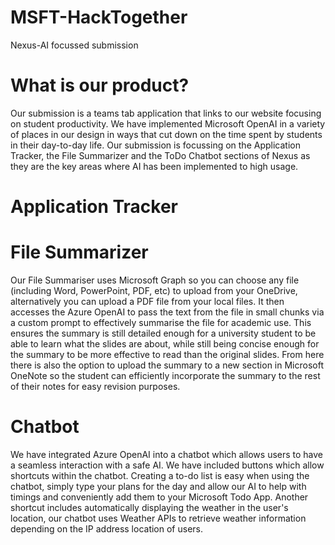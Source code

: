 # MSFT-HackTogether
Nexus-AI focussed submission

# What is our product?
Our submission is a teams tab application that links to our website focusing on student productivity.
We have implemented Microsoft OpenAI in a variety of places in our design in ways that cut down on the time spent by students in their day-to-day life.
Our submission is focussing on the Application Tracker, the File Summarizer and the ToDo Chatbot sections of Nexus as they are the key areas where AI has been implemented to high usage.

# Application Tracker



# File Summarizer
Our File Summariser uses Microsoft Graph so you can choose any file (including Word, PowerPoint, PDF, etc) to upload from your OneDrive, alternatively you can upload a PDF file from your local files. It then accesses the Azure OpenAI to pass the text from the file in small chunks via a custom prompt to effectively summarise the file for academic use. This ensures the summary is still detailed enough for a university student to be able to learn what the slides are about, while still being concise enough for the summary to be more effective to read than the original slides. From here there is also the option to upload the summary to a new section in Microsoft OneNote so the student can efficiently incorporate the summary to the rest of their notes for easy revision purposes.

# Chatbot
We have integrated Azure OpenAI into a chatbot which allows users to have a seamless interaction with a safe AI. We have included buttons which allow shortcuts within the chatbot. Creating a to-do list is easy when using the chatbot, simply type your plans for the day and allow our AI to help with timings and conveniently add them to your Microsoft Todo App. Another shortcut includes automatically displaying the weather in the user's location, our chatbot uses Weather APIs to retrieve weather information depending on the IP address location of users. 
